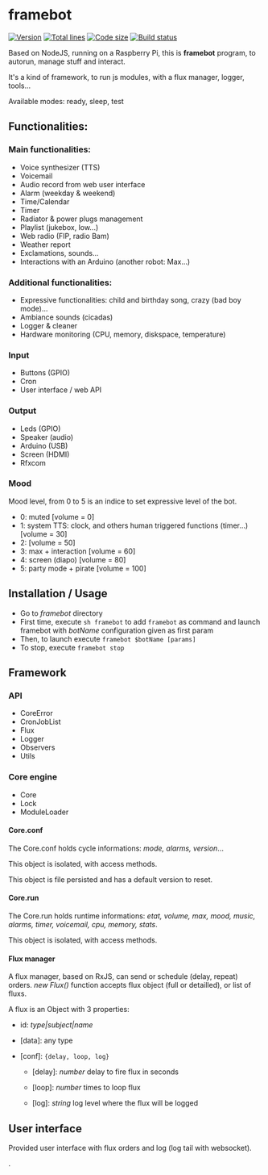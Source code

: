 # framebot

[![Version](https://img.shields.io/github/package-json/v/adrigarry/framebot)](https://github.com/AdriGarry/framebot/tags)
[![Total lines](https://img.shields.io/tokei/lines/github/adrigarry/framebot)]()
[![Code size](https://img.shields.io/github/languages/code-size/adrigarry/framebot)]()
[![Build status](https://img.shields.io/github/workflow/status/adrigarry/framebot/CI)](https://github.com/AdriGarry/framebot/actions)

Based on NodeJS, running on a Raspberry Pi, this is **framebot** program, to autorun, manage stuff and interact.

It's a kind of framework, to run js modules, with a flux manager, logger, tools...

Available modes: ready, sleep, test

## Functionalities:

### Main functionalities:

- Voice synthesizer (TTS)
- Voicemail
- Audio record from web user interface
- Alarm (weekday & weekend)
- Time/Calendar
- Timer
- Radiator & power plugs management
- Playlist (jukebox, low...)
- Web radio (FIP, radio Bam)
- Weather report
- Exclamations, sounds...
- Interactions with an Arduino (another robot: Max...)

### Additional functionalities:

- Expressive functionalities: child and birthday song, crazy (bad boy mode)...
- Ambiance sounds (cicadas)
- Logger & cleaner
- Hardware monitoring (CPU, memory, diskspace, temperature)

### Input

- Buttons (GPIO)
- Cron
- User interface / web API

### Output

- Leds (GPIO)
- Speaker (audio)
- Arduino (USB)
- Screen (HDMI)
- Rfxcom

### Mood

Mood level, from 0 to 5 is an indice to set expressive level of the bot.

- 0: muted [volume = 0]
- 1: system TTS: clock, and others human triggered functions (timer...) [volume = 30]
- 2: [volume = 50]
- 3: max + interaction [volume = 60]
- 4: screen (diapo) [volume = 80]
- 5: party mode + pirate [volume = 100]

## Installation / Usage

- Go to _framebot_ directory
- First time, execute `sh framebot` to add `framebot` as command and launch framebot with _botName_ configuration given as first param
- Then, to launch execute `framebot $botName [params]`
- To stop, execute `framebot stop`

## Framework

### API

- CoreError
- CronJobList
- Flux
- Logger
- Observers
- Utils

### Core engine

- Core
- Lock
- ModuleLoader

#### Core.conf

The Core.conf holds cycle informations: _mode, alarms, version_...

This object is isolated, with access methods.

This object is file persisted and has a default version to reset.

#### Core.run

The Core.run holds runtime informations: _etat, volume, max, mood, music, alarms, timer, voicemail, cpu, memory, stats_.

This object is isolated, with access methods.

#### Flux manager

A flux manager, based on RxJS, can send or schedule (delay, repeat) orders.
_new Flux()_ function accepts flux object (full or detailled), or list of fluxs.

A flux is an Object with 3 properties:

- id: _type|subject|name_

- [data]: any type

- [conf]: `{delay, loop, log}`

  - [delay]: _number_ delay to fire flux in seconds

  - [loop]: _number_ times to loop flux

  - [log]: _string_ log level where the flux will be logged

## User interface

Provided user interface with flux orders and log (log tail with websocket).

.
